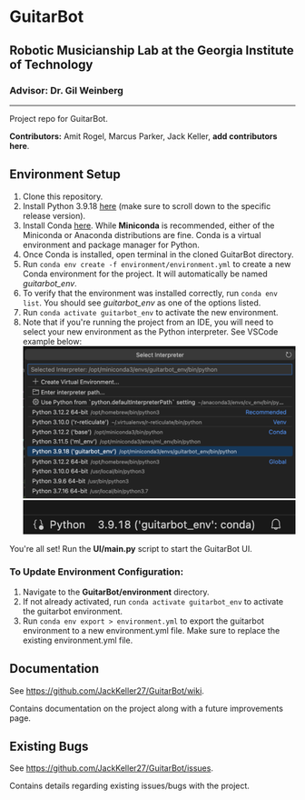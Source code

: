 # GuitarBot
## Robotic Musicianship Lab at the Georgia Institute of Technology
### Advisor: Dr. Gil Weinberg
---
Project repo for GuitarBot.

**Contributors:** Amit Rogel, Marcus Parker, Jack Keller, **add contributors here**.

## Environment Setup
1. Clone this repository.
2. Install Python 3.9.18 [here](https://www.python.org/downloads/) (make sure to scroll down to the specific release version).
3. Install Conda [here](https://conda.io/projects/conda/en/latest/user-guide/install/index.html). While **Miniconda** is recommended, either of the Miniconda or Anaconda distributions are fine. Conda is a virtual environment and package manager for Python.
4. Once Conda is installed, open terminal in the cloned GuitarBot directory.
5. Run `conda env create -f environment/environment.yml` to create a new Conda environment for the project. It will automatically be named *guitarbot_env*.
6. To verify that the environment was installed correctly, run `conda env list`. You should see *guitarbot_env* as one of the options listed.
7. Run `conda activate guitarbot_env` to activate the new environment.
8. Note that if you're running the project from an IDE, you will need to select your new environment as the Python interpreter. See VSCode example below:
![VSCode interpreter selection](environment/screenshots/python_interpreter_selection.png)
![VSCode conda configuration](environment/screenshots/conda_configuration.png)

You're all set! Run the **UI/main.py** script to start the GuitarBot UI.

### To Update Environment Configuration:
1. Navigate to the **GuitarBot/environment** directory.
2. If not already activated, run `conda activate guitarbot_env` to activate the guitarbot environment.
3. Run `conda env export > environment.yml` to export the guitarbot environment to a new environment.yml file. Make sure to replace the existing environment.yml file.

## Documentation
See https://github.com/JackKeller27/GuitarBot/wiki.

Contains documentation on the project along with a future improvements page.

## Existing Bugs
See https://github.com/JackKeller27/GuitarBot/issues.

Contains details regarding existing issues/bugs with the project.